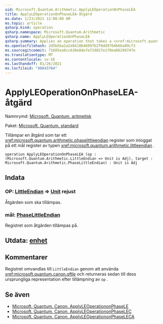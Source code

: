 ```yaml
---
uid: Microsoft.Quantum.Arithmetic.ApplyLEOperationOnPhaseLEA
title: ApplyLEOperationOnPhaseLEA-åtgärd
ms.date: 1/23/2021 12:00:00 AM
ms.topic: article
qsharp.kind: operation
qsharp.namespace: Microsoft.Quantum.Arithmetic
qsharp.name: ApplyLEOperationOnPhaseLEA
qsharp.summary: Applies an operation that takes a <xref:microsoft.quantum.arithmetic.phaselittleendian> register as input on a target register of type <xref:microsoft.quantum.arithmetic.littleendian>.
ms.openlocfilehash: 2d5b5ba1a2e8410b46997b2f0dd9764b6ba89cf3
ms.sourcegitcommit: 71605ea9cc630e84e7ef29027e1f0ea06299747e
ms.translationtype: MT
ms.contentlocale: sv-SE
ms.lasthandoff: 01/26/2021
ms.locfileid: "98843784"
---
```

# <a name="applyleoperationonphaselea-operation"></a>ApplyLEOperationOnPhaseLEA-åtgärd

Namnrymd: [Microsoft. Quantum. aritmetisk](xref:Microsoft.Quantum.Arithmetic)

Paket: [Microsoft. Quantum. standard](https://nuget.org/packages/Microsoft.Quantum.Standard)


Tillämpar en åtgärd som tar ett <xref:microsoft.quantum.arithmetic.phaselittleendian> register som inloggat på ett mål register av typen <xref:microsoft.quantum.arithmetic.littleendian> .

```qsharp
operation ApplyLEOperationOnPhaseLEA (op : (Microsoft.Quantum.Arithmetic.LittleEndian => Unit is Adj), target : Microsoft.Quantum.Arithmetic.PhaseLittleEndian) : Unit is Adj
```


## <a name="input"></a>Indata

### <a name="op--littleendian--unit--is-adj"></a>OP: [LittleEndian](xref:Microsoft.Quantum.Arithmetic.LittleEndian) => [Unit](xref:microsoft.quantum.lang-ref.unit)  rejust

Åtgärden som ska tillämpas.


### <a name="target--phaselittleendian"></a>mål: [PhaseLittleEndian](xref:Microsoft.Quantum.Arithmetic.PhaseLittleEndian)

Registret som åtgärden tillämpas på.



## <a name="output--unit"></a>Utdata: [enhet](xref:microsoft.quantum.lang-ref.unit)



## <a name="remarks"></a>Kommentarer

Registret omvandlas till `LittleEndian` genom att använda <xref:microsoft.quantum.canon.qftle> och returneras sedan till dess ursprungliga representation efter tillämpning av `op` .

## <a name="see-also"></a>Se även

- [Microsoft. Quantum. Canon. ApplyLEOperationonPhaseLE](xref:Microsoft.Quantum.Canon.ApplyLEOperationonPhaseLE)
- [Microsoft. Quantum. Canon. ApplyLEOperationonPhaseLEC](xref:Microsoft.Quantum.Canon.ApplyLEOperationonPhaseLEC)
- [Microsoft. Quantum. Canon. ApplyLEOperationonPhaseLECA](xref:Microsoft.Quantum.Canon.ApplyLEOperationonPhaseLECA)